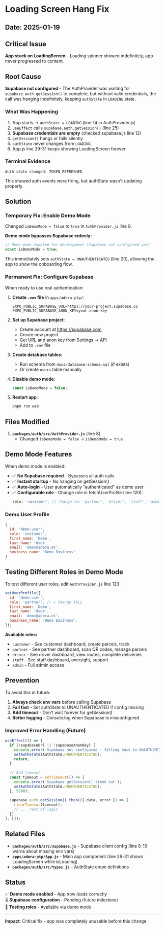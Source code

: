 # Loading Screen Hang Fix

## Date: 2025-01-19

## Critical Issue
**App stuck on LoadingScreen** - Loading spinner showed indefinitely, app never progressed to content.

## Root Cause
**Supabase not configured** - The AuthProvider was waiting for `supabase.auth.getSession()` to complete, but without valid credentials, the call was hanging indefinitely, keeping `authState` in `LOADING` state.

### What Was Happening
1. App starts → `authState = LOADING` (line 14 in AuthProvider.js)
2. `useEffect` calls `supabase.auth.getSession()` (line 25)
3. **Supabase credentials are empty** (checked supabase.js line 12)
4. `getSession()` hangs or fails silently
5. `authState` never changes from `LOADING`
6. App.js line 29-31 keeps showing LoadingScreen forever

### Terminal Evidence
```
Auth state changed: TOKEN_REFRESHED
```
This showed auth events were firing, but authState wasn't updating properly.

## Solution

### Temporary Fix: Enable Demo Mode
Changed `isDemoMode = false` to `true` in `AuthProvider.js` line 8.

**Demo mode bypasses Supabase entirely:**
```javascript
// Demo mode enabled for development (Supabase not configured yet)
const isDemoMode = true;
```

This immediately sets `authState = UNAUTHENTICATED` (line 20), allowing the app to show the onboarding flow.

### Permanent Fix: Configure Supabase

When ready to use real authentication:

1. **Create `.env` file** in `apps/adera-ptp/`:
   ```env
   EXPO_PUBLIC_SUPABASE_URL=https://your-project.supabase.co
   EXPO_PUBLIC_SUPABASE_ANON_KEY=your-anon-key
   ```

2. **Set up Supabase project**:
   - Create account at https://supabase.com
   - Create new project
   - Get URL and anon key from Settings → API
   - Add to `.env` file

3. **Create database tables**:
   - Run schema from `docs/database-schema.sql` (if exists)
   - Or create `users` table manually

4. **Disable demo mode**:
   ```javascript
   const isDemoMode = false;
   ```

5. **Restart app**:
   ```bash
   pnpm run web
   ```

## Files Modified

1. **`packages/auth/src/AuthProvider.js`** (line 8)
   - Changed `isDemoMode = false` → `isDemoMode = true`

## Demo Mode Features

When demo mode is enabled:

- ✅ **No Supabase required** - Bypasses all auth calls
- ✅ **Instant startup** - No hanging on getSession()
- ✅ **Auto-login** - User automatically "authenticated" as demo user
- ✅ **Configurable role** - Change role in fetchUserProfile (line 120):
  ```javascript
  role: 'customer', // Change to: 'partner', 'driver', 'staff', 'admin'
  ```

### Demo User Profile
```javascript
{
  id: 'demo-user',
  role: 'customer',
  first_name: 'Demo',
  last_name: 'User',
  email: 'demo@adera.et',
  business_name: 'Demo Business'
}
```

## Testing Different Roles in Demo Mode

To test different user roles, edit `AuthProvider.js` line 120:

```javascript
setUserProfile({
  id: 'demo-user',
  role: 'partner', // ← Change this
  first_name: 'Demo',
  last_name: 'User',
  email: 'demo@adera.et',
  business_name: 'Demo Business',
});
```

**Available roles:**
- `customer` - See customer dashboard, create parcels, track
- `partner` - See partner dashboard, scan QR codes, manage parcels
- `driver` - See driver dashboard, view routes, complete deliveries
- `staff` - See staff dashboard, oversight, support
- `admin` - Full admin access

## Prevention

To avoid this in future:

1. **Always check env vars** before calling Supabase
2. **Fail fast** - Set authState to UNAUTHENTICATED if config missing
3. **Add timeout** - Don't wait forever for getSession()
4. **Better logging** - Console.log when Supabase is misconfigured

### Improved Error Handling (Future)

```javascript
useEffect(() => {
  if (!supabaseUrl || !supabaseAnonKey) {
    console.error('Supabase not configured - falling back to UNAUTHENTICATED');
    setAuthState(AuthState.UNAUTHENTICATED);
    return;
  }
  
  // Add timeout
  const timeout = setTimeout(() => {
    console.error('Supabase getSession() timed out');
    setAuthState(AuthState.UNAUTHENTICATED);
  }, 5000);
  
  supabase.auth.getSession().then(({ data, error }) => {
    clearTimeout(timeout);
    // ... rest of logic
  });
}, []);
```

## Related Files

- **`packages/auth/src/supabase.js`** - Supabase client config (line 8-10 warns about missing env vars)
- **`apps/adera-ptp/App.js`** - Main app component (line 29-31 shows LoadingScreen while isLoading)
- **`packages/auth/src/types.js`** - AuthState enum definitions

## Status

✅ **Demo mode enabled** - App now loads correctly  
⏳ **Supabase configuration** - Pending (future milestone)  
📝 **Testing roles** - Available via demo mode  

---

**Impact**: Critical fix - app was completely unusable before this change
